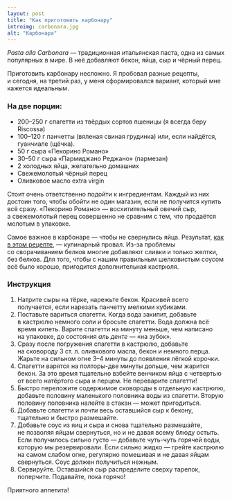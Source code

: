 ```yaml
---
layout: post
title: "Как приготовить карбонару"
introimg: carbonara.jpg
alt: "Карбонара"
---
```


<p class="lead"><em>Pasta alla Carbonara</em> — традиционная итальянская паста, одна из самых популярных в мире. В неё добавляют бекон, яйца, сыр и чёрный перец.</p>

Приготовить карбонару несложно. Я пробовал разные рецепты, и сегодня, на третий раз, у меня сформировался вариант, который мне кажется идеальным.

<!-- more -->

### На две порции:

* 200–250 г спагетти из твёрдых сортов пшеницы (я всегда беру Riscossa)
* 100–120 г панчетты (вяленая свиная грудинка) или, если найдётся, гуанчиале (щёчка).
* 50 г сыра «Пекорино Романо»
* 30–50 г сыра «Пармиджано Реджано» (пармезан)
* 2 холодных яйца, желательно домашних
* Свежемолотый чёрный перец
* Оливковое масло extra virgin

Стоит очень ответственно подойти к ингредиентам. Каждый из них достоин того, чтобы обойти не один магазин, если не получится купить всё сразу. «Пекорино Романо» — восхитительный овечий сыр, а свежемолотый перец совершенно не сравним с тем, что продаётся молотым в упаковке.

Самое важное в карбонаре — чтобы не свернулись яйца. Результат, [как в этом рецепте](http://www.domitalia.ru/recepty-iz-italii/pasta-italyanskaya-spaghetti-alla-carbonara.html), — кулинарный провал. Из-за проблемы со сворачиванием белков многие добавляют сливки и только желтки, без белков. Для того, чтобы с нашим правильным шелковистым соусом всё было хорошо, пригодится дополнительная кастрюля.

### Инструкция

1. Натрите сыры на тёрке, нарежьте бекон. Красивей всего получается, если нарезать панчетту мелкими кубиками.
2. Поставьте вариться спагетти. Когда вода закипит, добавьте в кастрюлю немного соли и бросьте спагетти. Вода должна всё время кипеть. Варите спагетти на минуту меньше, чем написано на упаковке, до состояния *аль денте* — «на зубок».
3. Сразу после погружения спагетти в кастрюлю, добавьте на сковороду 3 ст. л. оливкового масла, бекон и немного перца. Жарьте на сильном огне <nobr>3–4</nobr> минуты до появления лёгкой корочки.
4. Спагетти варятся на полторы-две минуты дольше, чем жарится бекон. За это время тщательно взбейте венчиком яйца с четвертью от всего натёртого сыра и перцем. Не переварите спагетти!
5. Быстро переложите содержимое сковороды в отдельную кастрюлю, добавьте половину маленького половника воды из спагетти. Вторую половину половника налейте в стакан — может пригодиться.
6. Добавьте спагетти и *почти* весь оставшийся сыр к бекону, тщательно и быстро размешайте.
7. Добавьте соус из яиц и сыра и снова тщательно размешайте, не позволяя яйцам свернуться, но и не давая всему блюду остыть.
Если получилось сильно густо — добавьте чуть-чуть горячей воды, которую мы резервировали. Если сильно жидко — грейте кастрюлю на самом слабом огне, регулярно помешивая и не давая яйцам свернуться. Соус должен получиться нежным.
8. Сервируйте. Оставшийся сыр распределите сверху тарелок, поперчите. Подавайте, пока горячо!

Приятного аппетита!